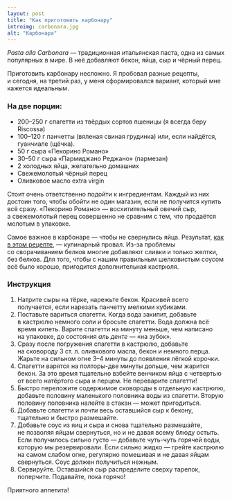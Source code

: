 ```yaml
---
layout: post
title: "Как приготовить карбонару"
introimg: carbonara.jpg
alt: "Карбонара"
---
```


<p class="lead"><em>Pasta alla Carbonara</em> — традиционная итальянская паста, одна из самых популярных в мире. В неё добавляют бекон, яйца, сыр и чёрный перец.</p>

Приготовить карбонару несложно. Я пробовал разные рецепты, и сегодня, на третий раз, у меня сформировался вариант, который мне кажется идеальным.

<!-- more -->

### На две порции:

* 200–250 г спагетти из твёрдых сортов пшеницы (я всегда беру Riscossa)
* 100–120 г панчетты (вяленая свиная грудинка) или, если найдётся, гуанчиале (щёчка).
* 50 г сыра «Пекорино Романо»
* 30–50 г сыра «Пармиджано Реджано» (пармезан)
* 2 холодных яйца, желательно домашних
* Свежемолотый чёрный перец
* Оливковое масло extra virgin

Стоит очень ответственно подойти к ингредиентам. Каждый из них достоин того, чтобы обойти не один магазин, если не получится купить всё сразу. «Пекорино Романо» — восхитительный овечий сыр, а свежемолотый перец совершенно не сравним с тем, что продаётся молотым в упаковке.

Самое важное в карбонаре — чтобы не свернулись яйца. Результат, [как в этом рецепте](http://www.domitalia.ru/recepty-iz-italii/pasta-italyanskaya-spaghetti-alla-carbonara.html), — кулинарный провал. Из-за проблемы со сворачиванием белков многие добавляют сливки и только желтки, без белков. Для того, чтобы с нашим правильным шелковистым соусом всё было хорошо, пригодится дополнительная кастрюля.

### Инструкция

1. Натрите сыры на тёрке, нарежьте бекон. Красивей всего получается, если нарезать панчетту мелкими кубиками.
2. Поставьте вариться спагетти. Когда вода закипит, добавьте в кастрюлю немного соли и бросьте спагетти. Вода должна всё время кипеть. Варите спагетти на минуту меньше, чем написано на упаковке, до состояния *аль денте* — «на зубок».
3. Сразу после погружения спагетти в кастрюлю, добавьте на сковороду 3 ст. л. оливкового масла, бекон и немного перца. Жарьте на сильном огне <nobr>3–4</nobr> минуты до появления лёгкой корочки.
4. Спагетти варятся на полторы-две минуты дольше, чем жарится бекон. За это время тщательно взбейте венчиком яйца с четвертью от всего натёртого сыра и перцем. Не переварите спагетти!
5. Быстро переложите содержимое сковороды в отдельную кастрюлю, добавьте половину маленького половника воды из спагетти. Вторую половину половника налейте в стакан — может пригодиться.
6. Добавьте спагетти и *почти* весь оставшийся сыр к бекону, тщательно и быстро размешайте.
7. Добавьте соус из яиц и сыра и снова тщательно размешайте, не позволяя яйцам свернуться, но и не давая всему блюду остыть.
Если получилось сильно густо — добавьте чуть-чуть горячей воды, которую мы резервировали. Если сильно жидко — грейте кастрюлю на самом слабом огне, регулярно помешивая и не давая яйцам свернуться. Соус должен получиться нежным.
8. Сервируйте. Оставшийся сыр распределите сверху тарелок, поперчите. Подавайте, пока горячо!

Приятного аппетита!